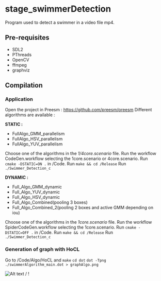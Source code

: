 # stage_swimmerDetection
Program used to detect a swimmer in a video file mp4.

## Pre-requisites 

- SDL2
- PThreads
- OpenCV
- ffmpeg
- graphviz

## Compilation

### Application

Open the project in Preesm : https://github.com/preesm/preesm
Different algorithms are available :

**STATIC :**

- FullAlgo_GMM_parallelism
- FullAlgo_HSV_parallelism
- FullAlgo_YUV_parallelism

Choose one of the algorithms in the *1/4core.scenario* file.
Run the workflow CodeGen.workflow selecting the 1core.scenario or 4core.scenario.
Run `cmake -DSTATIC=ON .` in /Code.
Run `make && cd /Release`
Run `./Swimmer_Detection_c`

**DYNAMIC :**

- Full_Algo_GMM_dynamic
- Full_Algo_YUV_dynamic
- Full_Algo_HSV_dynamic
- Full_Algo_Combined(pooling 3 boxes)
- Full_Algo_Combined_2(pooling 2 boxes and active GMM depending on iou)

Choose one of the algorithms in the *1core.scenario* file.
Run the workflow SpiderCodeGen.workflow selecting the 1core.scenario.
Run `cmake -DSTATIC=OFF .` in /Code.
Run `make && cd /Release`
Run `./Swimmer_Detection_c`

### Generation of graph with HoCL

Go to /Code/Algo/HoCL and 
``make``
``cd dot``
``dot -Tpng ./swimmerAlgorithm_main.dot > graphAlgo.png``

![ Alt text](Code/data/video_1.gif) / ! [](Code/data/video_1.gif)



